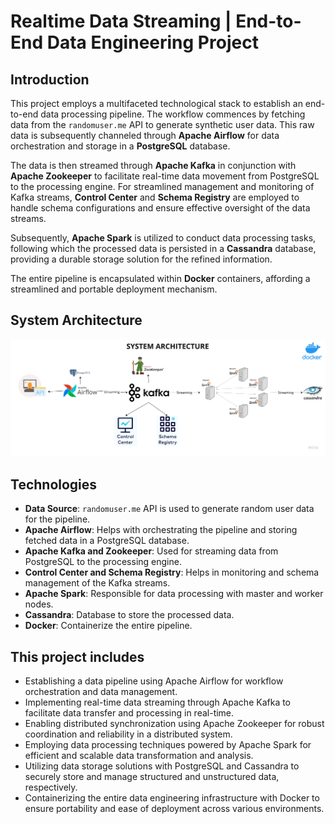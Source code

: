 # Realtime Data Streaming | End-to-End Data Engineering Project

## Introduction 
This project employs a multifaceted technological stack to establish an end-to-end data processing pipeline. The workflow commences by fetching data from the `randomuser.me` API to generate synthetic user data. This raw data is subsequently channeled through **Apache Airflow** for data orchestration and storage in a **PostgreSQL** database. 

The data is then streamed through **Apache Kafka** in conjunction with **Apache Zookeeper** to facilitate real-time data movement from PostgreSQL to the processing engine. For streamlined management and monitoring of Kafka streams, **Control Center** and **Schema Registry** are employed to handle schema configurations and ensure effective oversight of the data streams.

Subsequently, **Apache Spark** is utilized to conduct data processing tasks, following which the processed data is persisted in a **Cassandra** database, providing a durable storage solution for the refined information.

The entire pipeline is encapsulated within **Docker** containers, affording a streamlined and portable deployment mechanism. 

## System Architecture
![System Architecture](https://raw.githubusercontent.com/Punam918/RealTimeDataStreaming/refs/heads/master/Data%20engineering%20architecture.png)

## Technologies
- **Data Source**:  `randomuser.me` API is used to generate random user data for the pipeline.
- **Apache Airflow**: Helps with orchestrating the pipeline and storing fetched data in a PostgreSQL database.
- **Apache Kafka and Zookeeper**: Used for streaming data from PostgreSQL to the processing engine.
- **Control Center and Schema Registry**: Helps in monitoring and schema management of the Kafka streams.
- **Apache Spark**: Responsible for data processing with master and worker nodes.
- **Cassandra**: Database to store the processed data.
- **Docker**: Containerize the entire pipeline.

## This project includes
- Establishing a data pipeline using Apache Airflow for workflow orchestration and data management.
- Implementing real-time data streaming through Apache Kafka to facilitate data transfer and processing in real-time.
- Enabling distributed synchronization using Apache Zookeeper for robust coordination and reliability in a distributed system.
- Employing data processing techniques powered by Apache Spark for efficient and scalable data transformation and analysis.
- Utilizing data storage solutions with PostgreSQL and Cassandra to securely store and manage structured and unstructured data, respectively.
- Containerizing the entire data engineering infrastructure with Docker to ensure portability and ease of deployment across various environments.


